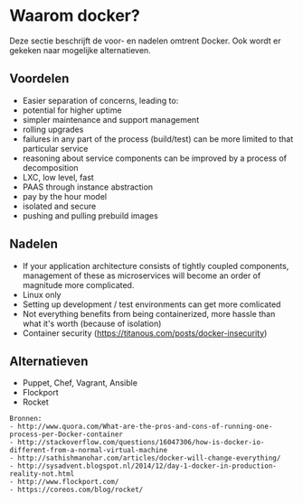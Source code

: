 # Waarom docker?

Deze sectie beschrijft de voor- en nadelen omtrent Docker. Ook wordt er gekeken naar mogelijke alternatieven.

## Voordelen
- Easier separation of concerns, leading to:
- potential for higher uptime
- simpler maintenance and support management
- rolling upgrades
- failures in any part of the process (build/test) can be more limited to that particular service
- reasoning about service components can be improved by a process of decomposition
- LXC, low level, fast
- PAAS through instance abstraction
- pay by the hour model
- isolated and secure
- pushing and pulling prebuild images

## Nadelen
- If your application architecture consists of tightly coupled components, management of these as microservices will become an order of magnitude more complicated.
- Linux only
- Setting up development / test environments can get more comlicated
- Not everything benefits from being containerized, more hassle than what it's worth (because of isolation)
- Container security (https://titanous.com/posts/docker-insecurity)

## Alternatieven
- Puppet, Chef, Vagrant, Ansible
- Flockport
- Rocket



```
Bronnen:
- http://www.quora.com/What-are-the-pros-and-cons-of-running-one-process-per-Docker-container
- http://stackoverflow.com/questions/16047306/how-is-docker-io-different-from-a-normal-virtual-machine
- http://sathishmanohar.com/articles/docker-will-change-everything/
- http://sysadvent.blogspot.nl/2014/12/day-1-docker-in-production-reality-not.html
- http://www.flockport.com/
- https://coreos.com/blog/rocket/
```
